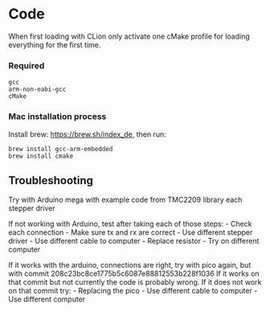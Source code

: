 # Code

When first loading with CLion only activate one cMake profile for loading everything for the first time.

### Required

    gcc
    arm-non-eabi-gcc
    cMake

### Mac installation process

Install brew: https://brew.sh/index_de, then run:

    brew install gcc-arm-embedded
    brew install cmake

## Troubleshooting

Try with Arduino mega with example code from TMC2209 library each stepper driver

If not working with Arduino, test after taking each of those steps:
    - Check each connection
    - Make sure tx and rx are correct
    - Use different stepper driver
    - Use different cable to computer
    - Replace resistor
    - Try on different computer
    
If it works with the arduino, connections are right, try with pico again, but with commit 208c23bc8ce1775b5c6087e88812553b228f1036
If it works on that commit but not currently the code is probably wrong.
If it does not work on that commit try:
    - Replacing the pico
    - Use different cable to computer
    - Use different computer
